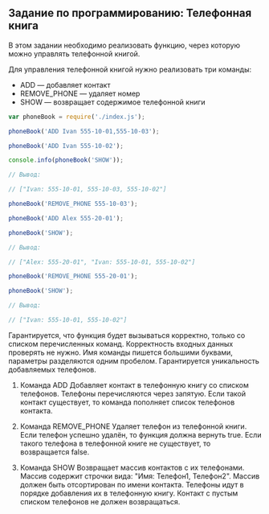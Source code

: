 ## Задание по программированию: Телефонная книга

В этом задании необходимо реализовать функцию, через которую можно управлять телефонной книгой.

Для управления телефонной книгой нужно реализовать три команды:

- ADD — добавляет контакт
- REMOVE_PHONE — удаляет номер
- SHOW — возвращает содержимое телефонной книги

```js
var phoneBook = require('./index.js');

phoneBook('ADD Ivan 555-10-01,555-10-03');

phoneBook('ADD Ivan 555-10-02');

console.info(phoneBook('SHOW'));

// Вывод:

// ["Ivan: 555-10-01, 555-10-03, 555-10-02"]

phoneBook('REMOVE_PHONE 555-10-03');

phoneBook('ADD Alex 555-20-01');

phoneBook('SHOW');

// Вывод:

// ["Alex: 555-20-01", "Ivan: 555-10-01, 555-10-02"]

phoneBook('REMOVE_PHONE 555-20-01');

phoneBook('SHOW');

// Вывод:

// ["Ivan: 555-10-01, 555-10-02"]
```

Гарантируется, что функция будет вызываться корректно, только со списком перечисленных команд.
Корректность входных данных проверять не нужно.
Имя команды пишется большими буквами, параметры разделяются одним пробелом.
Гарантируется уникальность добавляемых телефонов.

1. Команда ADD
Добавляет контакт в телефонную книгу со списком телефонов.
 Телефоны перечисляются через запятую.
 Если такой контакт существует, то команда пополняет список телефонов контакта.


1. Команда REMOVE_PHONE
Удаляет телефон из телефонной книги.
Если телефон успешно удалён, то функция должна вернуть true.
Если такого телефона в телефонной книге не существует, то возвращается false.

1. Команда SHOW
Возвращает массив контактов с их телефонами. Массив содержит строчки вида: "Имя: Телефон1, Телефон2".
Массив должен быть отсортирован по имени контакта. Телефоны идут в порядке добавления их в телефонную книгу.
Контакт с пустым списком телефонов не должен возвращаться.

